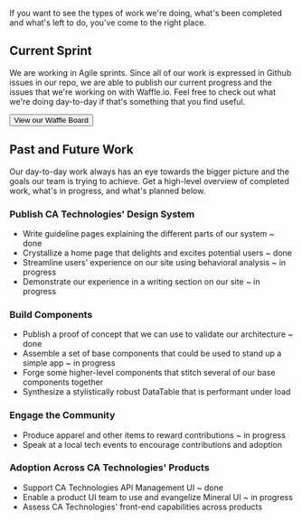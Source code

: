 If you want to see the types of work we're doing, what's been completed and what's left to do, you've come to the right place.

## Current Sprint

We are working in Agile sprints. Since all of our work is expressed in Github issues in our repo, we are able to publish our current progress and the issues that we're working on with Waffle.io. Feel free to check out what we're doing day-to-day if that's something that you find useful.

<Button primary as="a" href="https://waffle.io/mineral-ui/mineral-ui">View our Waffle Board</Button>

## Past and Future Work

Our day-to-day work always has an eye towards the bigger picture and the goals our team is trying to achieve. Get a high-level overview of completed work, what's in progress, and what's planned below.

### Publish CA Technologies' Design System

* Write guideline pages explaining the different parts of our system ~ done
* Crystallize a home page that delights and excites potential users ~ done
* Streamline users' experience on our site using behavioral analysis ~ in progress
* Demonstrate our experience in a writing section on our site ~ in progress

### Build Components

* Publish a proof of concept that we can use to validate our architecture ~ done
* Assemble a set of base components that could be used to stand up a simple app ~ in progress
* Forge some higher-level components that stitch several of our base components together
* Synthesize a stylistically robust DataTable that is performant under load

### Engage the Community

* Produce apparel and other items to reward contributions ~ in progress
* Speak at a local tech events to encourage contributions and adoption

### Adoption Across CA Technologies' Products

* Support CA Technologies API Management UI ~ done
* Enable a product UI team to use and evangelize Mineral UI ~ in progress
* Assess CA Technologies' front-end capabilities across products
